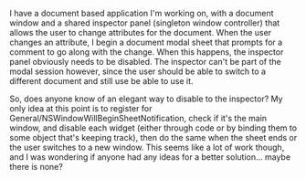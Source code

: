 

I have a document based application I'm working on, with a document window and a shared inspector panel (singleton window controller) that allows the user to change attributes for the document. When the user changes an attribute, I begin a document modal sheet that prompts for a comment to go along with the change. When this happens, the inspector panel obviously needs to be disabled. The inspector can't be part of the modal session however, since the user should be able to switch to a different document and still use be able to use it.

So, does anyone know of an elegant way to disable to the inspector? My only idea at this point is to register for General/NSWindowWillBeginSheetNotification, check if it's the main window, and disable each widget (either through code or by binding them to some object that's keeping track), then do the same when the sheet ends or the user switches to a new window. This seems like a lot of work though, and I was wondering if anyone had any ideas for a better solution... maybe there is none?